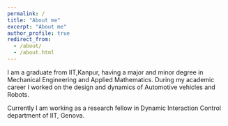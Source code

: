 ```yaml
---
permalink: /
title: "About me"
excerpt: "About me"
author_profile: true
redirect_from: 
  - /about/
  - /about.html
---
```


I am a graduate from IIT,Kanpur, having a major and minor degree in Mechanical Engineering and Applied Mathematics. During my academic career I worked on the design and dynamics of Automotive vehicles and Robots.

Currently I am working as a research fellow in Dynamic Interaction Control department of IIT, Genova.

